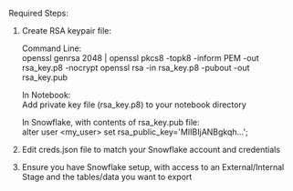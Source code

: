 Required Steps:


1.  Create RSA keypair file:
   
       Command Line:<br>
           openssl genrsa 2048 | openssl pkcs8 -topk8 -inform PEM -out rsa_key.p8 -nocrypt
           openssl rsa -in rsa_key.p8 -pubout -out rsa_key.pub

       In Notebook:<br>
          Add private key file (rsa_key.p8) to your notebook directory
    
       In Snowflake, with contents of rsa_key.pub file:<br>
           alter user <my_user> set rsa_public_key='MIIBIjANBgkqh...';
    
3.  Edit creds.json file to match your Snowflake account and credentials
   
4.  Ensure you have Snowflake setup, with access to an External/Internal Stage and the tables/data you want to export
